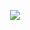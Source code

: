 <p align="center">
<img src="https://media.discordapp.net/attachments/939491682251046942/1407041928767209562/Untitled714_20250818184201.png?ex=68a4a969&is=68a357e9&hm=6465f2b2519011878126610318b6c41055ca8d359e3319a8da9f0c367c44d59e&=&format=webp&quality=lossless&width=1074&height=837"
